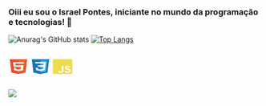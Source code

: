 ### Oiii eu sou o  Israel  Pontes, iniciante no mundo da programação  e tecnologias! 👋

![Anurag's GitHub stats](https://github-readme-stats.vercel.app/api?username=IsraelPontes&show_icons=true&theme=radical)
[![Top Langs](https://github-readme-stats.vercel.app/api/top-langs/?username=IsraelPontes&layout=compact)](https://github.com/IsraelPontes/github-readme-stats)
 
 <div style="display: inline_block"><br>
  <img align="center" alt="Israel-HTML" height="30" width="40" src="https://raw.githubusercontent.com/devicons/devicon/master/icons/html5/html5-original.svg">
  <img align="center" alt="Israel-CSS" height="30" width="40" src="https://raw.githubusercontent.com/devicons/devicon/master/icons/css3/css3-original.svg">
  <img align="center" alt="Israel-Js" height="30" width="40" src="https://raw.githubusercontent.com/devicons/devicon/master/icons/javascript/javascript-plain.svg">
</div>

##

<div>
  <a href="[https://www.linkedin.com/in/israel-pontes-601253a2/](https://www.linkedin.com/in/israel-calista-de-pontes-a759952b0/)" target="blank"><img src="https://img.shields.io/badge/-LinkedIn-%230077B5?style=for-the-badge&logo=linkedin&logoColor=white" target="_blank"></a> 
</div>
